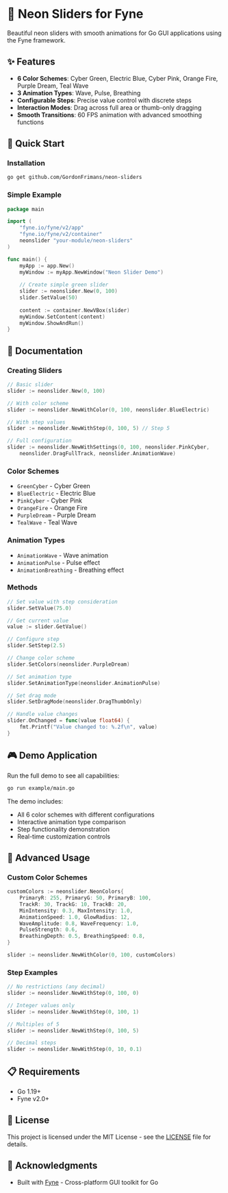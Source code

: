 # 🎨 Neon Sliders for Fyne

Beautiful neon sliders with smooth animations for Go GUI applications using the Fyne framework.

## ✨ Features

- **6 Color Schemes**: Cyber Green, Electric Blue, Cyber Pink, Orange Fire, Purple Dream, Teal Wave
- **3 Animation Types**: Wave, Pulse, Breathing
- **Configurable Steps**: Precise value control with discrete steps
- **Interaction Modes**: Drag across full area or thumb-only dragging
- **Smooth Transitions**: 60 FPS animation with advanced smoothing functions


## 🚀 Quick Start

### Installation

```bash
go get github.com/GordonFrimans/neon-sliders
```


### Simple Example

```go
package main

import (
    "fyne.io/fyne/v2/app"
    "fyne.io/fyne/v2/container"
    neonslider "your-module/neon-sliders"
)

func main() {
    myApp := app.New()
    myWindow := myApp.NewWindow("Neon Slider Demo")
    
    // Create simple green slider
    slider := neonslider.New(0, 100)
    slider.SetValue(50)
    
    content := container.NewVBox(slider)
    myWindow.SetContent(content)
    myWindow.ShowAndRun()
}
```


## 📖 Documentation

### Creating Sliders

```go
// Basic slider
slider := neonslider.New(0, 100)

// With color scheme
slider := neonslider.NewWithColor(0, 100, neonslider.BlueElectric)

// With step values
slider := neonslider.NewWithStep(0, 100, 5) // Step 5

// Full configuration
slider := neonslider.NewWithSettings(0, 100, neonslider.PinkCyber, 
    neonslider.DragFullTrack, neonslider.AnimationWave)
```


### Color Schemes

- `GreenCyber` - Cyber Green
- `BlueElectric` - Electric Blue
- `PinkCyber` - Cyber Pink
- `OrangeFire` - Orange Fire
- `PurpleDream` - Purple Dream
- `TealWave` - Teal Wave


### Animation Types

- `AnimationWave` - Wave animation
- `AnimationPulse` - Pulse effect
- `AnimationBreathing` - Breathing effect


### Methods

```go
// Set value with step consideration
slider.SetValue(75.0)

// Get current value
value := slider.GetValue()

// Configure step
slider.SetStep(2.5)

// Change color scheme
slider.SetColors(neonslider.PurpleDream)

// Set animation type
slider.SetAnimationType(neonslider.AnimationPulse)

// Set drag mode
slider.SetDragMode(neonslider.DragThumbOnly)

// Handle value changes
slider.OnChanged = func(value float64) {
    fmt.Printf("Value changed to: %.2f\n", value)
}
```


## 🎮 Demo Application

Run the full demo to see all capabilities:

```bash
go run example/main.go
```

The demo includes:

- All 6 color schemes with different configurations
- Interactive animation type comparison
- Step functionality demonstration
- Real-time customization controls


## 🔧 Advanced Usage

### Custom Color Schemes

```go
customColors := neonslider.NeonColors{
    PrimaryR: 255, PrimaryG: 50, PrimaryB: 100,
    TrackR: 30, TrackG: 10, TrackB: 20,
    MinIntensity: 0.3, MaxIntensity: 1.0,
    AnimationSpeed: 1.0, GlowRadius: 12,
    WaveAmplitude: 0.8, WaveFrequency: 1.0,
    PulseStrength: 0.6,
    BreathingDepth: 0.5, BreathingSpeed: 0.8,
}

slider := neonslider.NewWithColor(0, 100, customColors)
```


### Step Examples

```go
// No restrictions (any decimal)
slider := neonslider.NewWithStep(0, 100, 0)

// Integer values only
slider := neonslider.NewWithStep(0, 100, 1)

// Multiples of 5
slider := neonslider.NewWithStep(0, 100, 5)

// Decimal steps
slider := neonslider.NewWithStep(0, 10, 0.1)
```


## 📋 Requirements

- Go 1.19+
- Fyne v2.0+



## 📄 License

This project is licensed under the MIT License - see the [LICENSE](LICENSE) file for details.

## 🙏 Acknowledgments

- Built with [Fyne](https://fyne.io/) - Cross-platform GUI toolkit for Go



